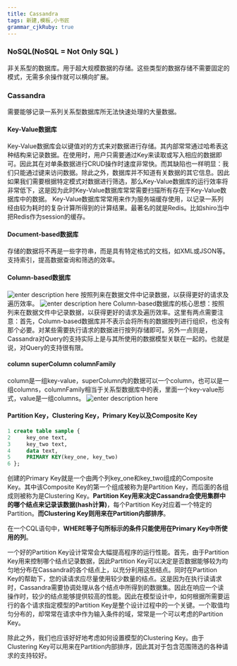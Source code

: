 ```yaml
---
title: Cassandra
tags: 新建,模板,小书匠
grammar_cjkRuby: true
---
```


### NoSQL(NoSQL = Not Only SQL )
非关系型的数据库。用于超大规模数据的存储。这些类型的数据存储不需要固定的模式，无需多余操作就可以横向扩展。
### Cassandra
需要能够记录一系列关系型数据库所无法快速处理的大量数据。
#### Key-Value数据库
Key-Value数据库会以键值对的方式来对数据进行存储。其内部常常通过哈希表这种结构来记录数据。在使用时，用户只需要通过Key来读取或写入相应的数据即可。因此其在对单条数据进行CRUD操作时速度非常快。而其缺陷也一样明显：我们只能通过键来访问数据。除此之外，数据库并不知道有关数据的其它信息。因此如果我们需要根据特定模式对数据进行筛选，那么Key-Value数据库的运行效率将非常低下，这是因为此时Key-Value数据库常常需要扫描所有存在于Key-Value数据库中的数据。
Key-Value数据库常常用来作为服务端缓存使用，以记录一系列经由较为耗时的复杂计算所得到的计算结果。最著名的就是Redis。比如shiro当中把Redis作为session的缓存。
#### Document-based数据库
存储的数据将不再是一些字符串，而是具有特定格式的文档，如XML或JSON等。支持索引，提高数据查询和筛选的效率。
#### Column-based数据库
![enter description here](https://images2015.cnblogs.com/blog/126867/201603/126867-20160320200929131-309381625.png)
按照列来在数据文件中记录数据，以获得更好的请求及遍历效率。
![enter description here](https://images2015.cnblogs.com/blog/126867/201603/126867-20160320201122365-651136759.png)
Column-based数据库的核心思想：按照列来在数据文件中记录数据，以获得更好的请求及遍历效率。这里有两点需要注意：首先，Column-based数据库并不表示会将所有的数据按列进行组织，也没有那个必要。对某些需要执行请求的数据进行按列存储即可。另外一点则是，Cassandra对Query的支持实际上是与其所使用的数据模型关联在一起的。也就是说，对Query的支持很有限。
#### column superColumn columnFamily
column是一组key-value，superColumn内的数据可以一个column，也可以是一组columns，columnFamily相当于关系型数据库中的表，里面一个key-value形式，value是一组columns。
![enter description here](http://img.my.csdn.net/uploads/201203/6/0_133099905646lp.gif)
#### Partition Key，Clustering Key，Primary Key以及Composite Key

``` sql
1 create table sample {
2     key_one text,
3     key_two text,
4     data text,
5     PRIMARY KEY(key_one, key_two)
6 };
```

创建的Primary Key就是一个由两个列key_one和key_two组成的Composite Key。其中该Composite Key的第一个组成被称为是Partition Key，而后面的各组成则被称为是Clustering Key。**Partition Key用来决定Cassandra会使用集群中的哪个结点来记录该数据(hash计算)**，每个Partition Key对应着一个特定的Partition。**而Clustering Key则用来在Partition内部排序**。

在一个CQL语句中，**WHERE等子句所标示的条件只能使用在Primary Key中所使用的列**。

一个好的Partition Key设计常常会大幅提高程序的运行性能。首先，由于Partition Key用来控制哪个结点记录数据，因此Partition Key可以决定是否数据能够较为均匀地分布在Cassandra的各个结点上，以充分利用这些结点。同时在Partition Key的帮助下，您的读请求应尽量使用较少数量的结点。这是因为在执行读请求时，Cassandra需要协调处理从各个结点中所得到的数据集。因此在响应一个读操作时，较少的结点能够提供较高的性能。因此在模型设计中，如何根据所需要运行的各个请求指定模型的Partition Key是整个设计过程中的一个关键。一个取值均匀分布的，却常常在请求中作为输入条件的域，常常是一个可以考虑的Partition Key。

除此之外，我们也应该好好地考虑如何设置模型的Clustering Key。由于Clustering Key可以用来在Partition内部排序，因此其对于包含范围筛选的各种请求的支持较好。


